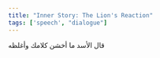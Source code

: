 ```yaml
---
title: "Inner Story: The Lion's Reaction"
tags: ['speech', "dialogue"]
---
```


 قال الأسد ما أخشن كلامك وأغلظه
